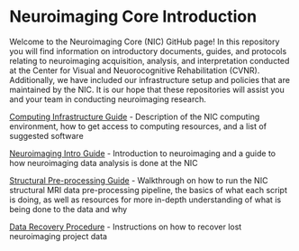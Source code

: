 # Neuroimaging Core Introduction

Welcome to the Neuroimaging Core (NIC) GitHub page! In this repository you will find information on introductory documents, guides, and protocols relating to neuroimaging acquisition, analysis, and interpretation conducted at the Center for Visual and Neuorocognitive Rehabilitation (CVNR). Additionally, we have included our infrastructure setup and policies that are maintained by the NIC. It is our hope that these repositories will assist you and your team in conducting neuroimaging research.

[Computing Infrastructure Guide](docs/Infrastructure_Guide.md) - Description of the NIC computing environment, how to get access to computing resources, and a list of suggested software

[Neuroimaging Intro Guide](docs/nic_intro_pre-processing_guide.md) - Introduction to neuroimaging and a guide to how neuroimaging data analysis is done at the NIC

[Structural Pre-processing Guide](docs/nic_structural_pre-processing_guide.md) - Walkthrough on how to run the NIC structural MRI data pre-processing pipeline, the basics of what each script is doing, as well as resources for more in-depth understanding of what is being done to the data and why

[Data Recovery Procedure](docs/Data_Recovery_Guide.md) - Instructions on how to recover lost neuroimaging project data
